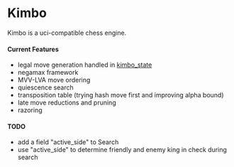 # Kimbo

Kimbo is a uci-compatible chess engine. 

#### Current Features

- legal move generation handled in [kimbo_state](https://github.com/JacquesRW/kimbo_state)
- negamax framework
- MVV-LVA move ordering
- quiescence search
- transposition table (trying hash move first and improving alpha bound)
- late move reductions and pruning
- razoring

#### TODO

- add a field "active_side" to Search
- use "active_side" to determine friendly and enemy king in check during search